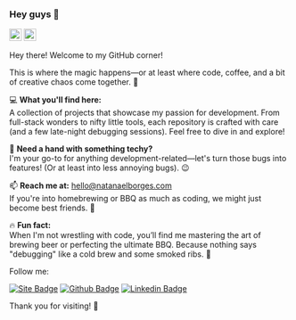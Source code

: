 ### Hey guys 👋


<kbd>[<img title="Português (Brasil)" alt="Português (Brasil)" src="https://cdn.statically.io/gh/hjnilsson/country-flags/master/svg/br.svg" width="22">](./README-pt_BR.md)</kbd>
<kbd>[<img alt="Español" title="Español" src="https://cdn.statically.io/gh/hjnilsson/country-flags/master/svg/es.svg" width="22">](README.ES.md)

Hey there! Welcome to my GitHub corner!

This is where the magic happens—or at least where code, coffee, and a bit of creative chaos come together. 🚀

💻 <strong>What you'll find here:</strong> <br/>
A collection of projects that showcase my passion for development. From full-stack wonders to nifty little tools, each repository is crafted with care (and a few late-night debugging sessions). Feel free to dive in and explore!

💬 <strong>Need a hand with something techy?</strong> <br/>
I'm your go-to for anything development-related—let's turn those bugs into features! (Or at least into less annoying bugs). 😉

📫 <strong>Reach me at:</strong> hello@natanaelborges.com <br/>
If you're into homebrewing or BBQ as much as coding, we might just become best friends. 🍻

🔥 <strong>Fun fact:</strong> <br/> 
When I'm not wrestling with code, you’ll find me mastering the art of brewing beer or perfecting the ultimate BBQ. Because nothing says "debugging" like a cold brew and some smoked ribs. 🥩

Follow me:

[![Site Badge](https://img.shields.io/badge/-Website%2fBlog-red?style=flat-square&logo=website&logoColor=white&link=https://natanaelborges.com/)](https://natanaelborges.com/)
[![Github Badge](https://img.shields.io/badge/-Github-000?style=flat-square&logo=Github&logoColor=white&link=https://github.com/NatanaelBorges)](https://github.com/NatanaelBorges)
[![Linkedin Badge](https://img.shields.io/badge/-LinkedIn-blue?style=flat-square&logo=Linkedin&logoColor=white&link=https://www.linkedin.com/in/natanael-borges/)](https://www.linkedin.com/in/natanael-borges/)

Thank you for visiting! 💙
